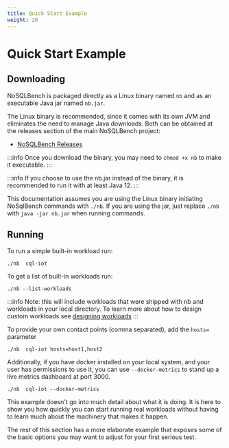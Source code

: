 ```yaml
---
title: Quick Start Example
weight: 20
---
```


# Quick Start Example

## Downloading

NoSQLBench is packaged directly as a Linux binary named `nb` and as
an executable Java jar named `nb.jar`.

The Linux binary is recommended, since it comes with its own
JVM and eliminates the need to manage Java downloads. Both can be obtained
at the releases section of the main NoSQLBench project:

- [NoSQLBench Releases](https://github.com/nosqlbench/nosqlbench/releases)


:::info
Once you download the binary, you may need to `chmod +x nb` to make it
executable.
:::

:::info
If you choose to use the nb.jar instead of the binary, it is recommended
to run it with at least Java 12.
:::

This documentation assumes you are using the Linux binary initiating NoSqlBench commands with `./nb`.
If you are using the jar, just replace `./nb` with `java -jar nb.jar` when running commands.

## Running

To run a simple built-in workload run:

    ./nb  cql-iot


To get a list of built-in workloads run:

    ./nb --list-workloads

:::info
Note:  this will include workloads that were shipped with nb and workloads in your local directory.
To learn more about how to design custom workloads see [designing workloads](/index.html#/docs/04_designing_workloads.html)
:::


To provide your own contact points (comma separated), add the `hosts=` parameter

    ./nb  cql-iot hosts=host1,host2


Additionally, if you have docker installed on your local system, and your user has permissions to use it, you
can use `--docker-metrics` to stand up a live metrics dashboard at port 3000.

    ./nb  cql-iot --docker-metrics


This example doesn't go into much detail about what it is doing. It is here to show you how quickly you can
start running real workloads without having to learn much about the machinery that makes it happen.

The rest of this section has a more elaborate example that exposes some of the basic options you may want to
adjust for your first serious test.
